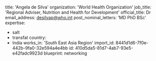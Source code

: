 title: 'Angela de Silva'
organization: 'World Health Organization'
job_title: 'Regional Adviser, Nutrition and Health for Development'
official_title: Dr
email_address: desilvap@who.int
post_nominal_letters: 'MD PhD BSc'
expertise:
  - salt
  - transfat
country:
  - India
works_in: 'South East Asia Region'
import_id: 8441d1d6-7f0e-442b-9fa0-32e594a4e4bb
id: 410d5da5-81d7-4ab7-93e5-e42fadc9923d
blueprint: networking
